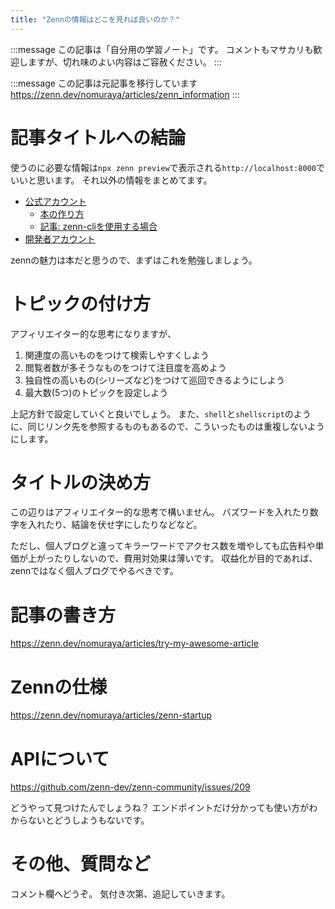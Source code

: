 ```yaml
---
title: "Zennの情報はどこを見れば良いのか？"
---
```

:::message
この記事は「自分用の学習ノート」です。
コメントもマサカリも歓迎しますが、切れ味のよい内容はご容赦ください。
:::

:::message
この記事は元記事を移行しています
https://zenn.dev/nomuraya/articles/zenn_information
:::

# 記事タイトルへの結論
使うのに必要な情報は`npx zenn preview`で表示される`http://localhost:8000`でいいと思います。
それ以外の情報をまとめてます。

- [公式アカウント](https://zenn.dev/zenn)
  - [本の作り方](https://zenn.dev/zenn/books/how-to-create-book)
  - [記事: zenn-cliを使用する場合](https://zenn.dev/zenn/articles/zenn-cli-guide)
- [開発者アカウント](https://zenn.dev/catnose99)

zennの魅力は本だと思うので、まずはこれを勉強しましょう。

# トピックの付け方
アフィリエイター的な思考になりますが、

1. 関連度の高いものをつけて検索しやすくしよう
1. 閲覧者数が多そうなものをつけて注目度を高めよう
1. 独自性の高いもの(シリーズなど)をつけて巡回できるようにしよう
1. 最大数(5つ)のトピックを設定しよう

上記方針で設定していくと良いでしょう。
また、`shell`と`shellscript`のように、同じリンク先を参照するものもあるので、こういったものは重複しないようにします。

# タイトルの決め方
この辺りはアフィリエイター的な思考で構いません。
バズワードを入れたり数字を入れたり、結論を伏せ字にしたりなどなど。

ただし、個人ブログと違ってキラーワードでアクセス数を増やしても広告料や単価が上がったりしないので、費用対効果は薄いです。
収益化が目的であれば、zennではなく個人ブログでやるべきです。

# 記事の書き方
https://zenn.dev/nomuraya/articles/try-my-awesome-article

# Zennの仕様
https://zenn.dev/nomuraya/articles/zenn-startup

# APIについて
https://github.com/zenn-dev/zenn-community/issues/209

どうやって見つけたんでしょうね？
エンドポイントだけ分かっても使い方がわからないとどうしようもないです。

# その他、質問など
コメント欄へどうぞ。
気付き次第、追記していきます。
